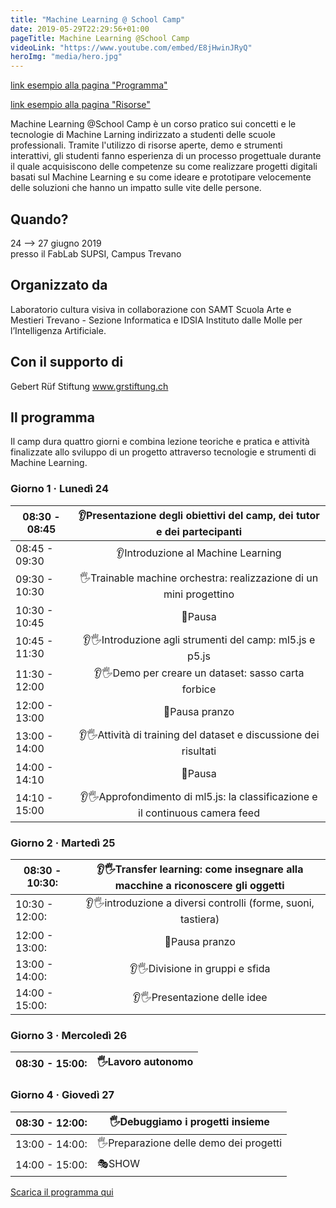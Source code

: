 ```yaml
---
title: "Machine Learning @ School Camp"
date: 2019-05-29T22:29:56+01:00
pageTitle: Machine Learning @School Camp
videoLink: "https://www.youtube.com/embed/E8jHwinJRyQ"
heroImg: "media/hero.jpg"
---
```


[link esempio alla pagina "Programma"](posts/programma) 

[link esempio alla pagina "Risorse"](posts/risorse) 

Machine Learning @School Camp è un corso pratico sui concetti e le tecnologie di Machine Larning indirizzato a studenti delle scuole professionali. Tramite l'utilizzo di risorse aperte, demo e strumenti interattivi, gli studenti fanno esperienza di un processo progettuale durante il quale acquisiscono delle competenze su come realizzare progetti digitali basati sul Machine Learning e su come ideare e prototipare velocemente delle soluzioni che hanno un impatto sulle vite delle persone.

## Quando?
24 ⟶ 27 giugno 2019 <br>
presso il FabLab SUPSI, Campus Trevano

## Organizzato da
Laboratorio cultura visiva in collaborazione con SAMT Scuola Arte e Mestieri Trevano - Sezione Informatica e IDSIA Instituto dalle Molle per l’Intelligenza Artificiale.

## Con il supporto di
Gebert Rüf Stiftung
www.grstiftung.ch

## Il programma
Il camp dura quattro giorni e combina lezione teoriche e pratica e attività finalizzate allo sviluppo di un progetto attraverso tecnologie e strumenti di Machine Learning.


### Giorno 1 · Lunedì 24 

| 08:30 - 08:45 | 👂Presentazione degli obiettivi del camp, dei tutor e dei partecipanti |
| ------------- |:--------------------------------------------------------------------------------------:|  
| 08:45 - 09:30 | 👂Introduzione al Machine Learning                                                     |
| 09:30 - 10:30 | 🖐️Trainable machine orchestra: realizzazione di un mini progettino                     |
| 10:30 - 10:45 | 🍕Pausa                                                                                |
| 10:45 - 11:30 | 👂🖐️Introduzione agli strumenti del camp: ml5.js e p5.js                               |
| 11:30 - 12:00 | 👂🖐️Demo per creare un dataset: sasso carta forbice                                    |
| 12:00 - 13:00 | 🍕Pausa pranzo                                                                         |
| 13:00 - 14:00 | 👂🖐️Attività di  training del dataset e discussione dei risultati                      |
| 14:00 - 14:10 | 🍕Pausa                                                                                |
| 14:10 - 15:00 | 👂🖐️Approfondimento di ml5.js: la classificazione e il continuous camera feed          |

### Giorno 2 · Martedì 25 

| 08:30 - 10:30: | 👂🖐️Transfer learning: come insegnare alla macchine a riconoscere gli oggetti  |
| -------------- |:------------------:|
| 10:30 - 12:00: | 👂🖐️introduzione a diversi controlli (forme, suoni, tastiera)|
| 12:00 - 13:00: | 🍕Pausa pranzo  |
| 13:00 - 14:00: | 👂🖐️Divisione in gruppi e sfida |
| 14:00 - 15:00: | 👂🖐️Presentazione delle idee  |

### Giorno 3 · Mercoledì 26

| 08:30 - 15:00: | 🖐️Lavoro autonomo |
| -------------- | ----------------- |

### Giorno 4 · Giovedì 27

| 08:30 - 12:00: | 🖐️Debuggiamo i progetti insieme |
| -------------- | ----------------- |
| 13:00 - 14:00: | 🖐️Preparazione delle demo dei progetti |
| 14:00 - 15:00: | 🎭SHOW |

<!-- ☁️⬇️ -->
<!-- se vuoi la nuvoletta nel link copia questo html snippet
e cambia href (link) e contenuto -->
<a class="cloud" href="files/mockup.pdf">Scarica il programma qui</a>


